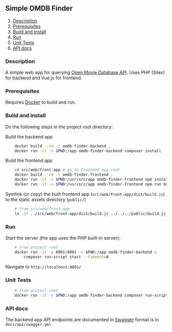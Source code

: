 ## Simple OMDB Finder

1. [Description](#description)
2. [Prerequisites](#prerequisites)
3. [Build and install](#build-and-install)
4. [Run](#run)
5. [Unit Tests](#unit-tests)
6. [API docs](#api-docs)

### Description

A simple web app for querying [Open Movie Database API](https://www.omdbapi.com/).
Uses PHP (Silex) for backend and Vue.js for frontend.

### Prerequisites

Requires [Docker](https://docs.docker.com/) to build and run.

### Build and install

Do the following steps in the project root directory:

Build the backend app
``` bash
    docker build --rm -t omdb-finder-backend .
    docker run -it -v $PWD:/app omdb-finder-backend composer install
```

Build the frontend app
``` bash
    cd src/web/front-app # go to frontend app root
    docker build --rm -t omdb-finder-frontend .
    docker run -it -v $PWD:/usr/src/app omdb-finder-frontend npm install
    docker run -it -v $PWD:/usr/src/app omdb-finder-frontend npm run build
```

Symlink (or copy) the built frontend app (`src/web/front-app/dist/build.js`) to the static assets directory (`public/`)
``` bash
    # from src/web/front-app
    ln -sf ../src/web/front-app/dist/build.js ../../../public/build.js
```

### Run

Start the server (the app uses the PHP built-in server):

``` bash
    # from project root
    docker run -it -p 8001:8001 -v $PWD:/app omdb-finder-backend \
        composer run-script start --timeout=0
```

Navigate to `http://localhost:8001/`

### Unit Tests

``` bash
    # from project root
    docker run -it -v $PWD:/app omdb-finder-backend composer run-script test
```

### API docs

The backend app API endpoints are documented in [Swagger](http://editor.swagger.io/) format is in `docs/api/swagger.yml`
